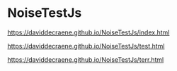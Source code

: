 # NoiseTestJs
https://daviddecraene.github.io/NoiseTestJs/index.html

https://daviddecraene.github.io/NoiseTestJs/test.html

https://daviddecraene.github.io/NoiseTestJs/terr.html
